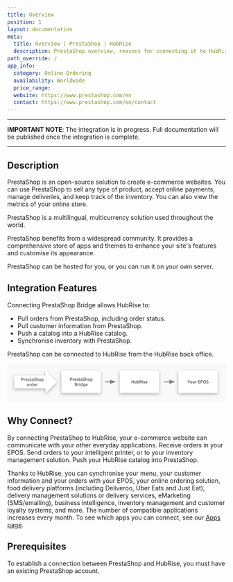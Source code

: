 ```yaml
---
title: Overview
position: 1
layout: documentation
meta:
  title: Overview | PrestaShop | HubRise
  description: PrestaShop overview, reasons for connecting it to HubRise and summary of integrated features. Synchronise data between your EPOS and your apps.
path_override: /
app_info:
  category: Online Ordering
  availability: Worldwide
  price_range:
  website: https://www.prestashop.com/en
  contact: https://www.prestashop.com/en/contact
---
```


---

**IMPORTANT NOTE**: The integration is in progress. Full documentation will be published once the integration is complete.

---

## Description

PrestaShop is an open-source solution to create e-commerce websites. You can use PrestaShop to sell any type of product, accept online payments, manage deliveries, and keep track of the inventory. You can also view the metrics of your online store.

PrestaShop is a multilingual, multicurrency solution used throughout the world.

PrestaShop benefits from a widespread community. It provides a comprehensive store of apps and themes to enhance your site's features and customise its appearance.

PrestaShop can be hosted for you, or you can run it on your own server.

## Integration Features

Connecting PrestaShop Bridge allows HubRise to:

- Pull orders from PrestaShop, including order status.
- Pull customer information from PrestaShop.
- Push a catalog into a HubRise catalog.
- Synchronise inventory with PrestaShop.

PrestaShop can be connected to HubRise from the HubRise back office.

![Diagram of the connection flow between PrestaShop, PrestaShop Bridge, and HubRise](../images/000-en-2x-connection-diagram.png)

## Why Connect?

By connecting PrestaShop to HubRise, your e-commerce website can communicate with your other everyday applications. Receive orders in your EPOS. Send orders to your intelligent printer, or to your inventory management solution. Push your HubRise catalog into PrestaShop.

Thanks to HubRise, you can synchronise your menu, your customer information and your orders with your EPOS, your online ordering solution, food delivery platforms (including Deliveroo, Uber Eats and Just Eat), delivery management solutions or delivery services, eMarketing (SMS/emailing), business intelligence, inventory management and customer loyalty systems, and more. The number of compatible applications increases every month. To see which apps you can connect, see our [Apps page](/apps).

## Prerequisites

To establish a connection between PrestaShop and HubRise, you must have an existing PrestaShop account.
